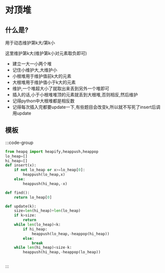 # 对顶堆

## 什么是?
用于动态维护第k大/第k小

这里维护第k大(维护第k小对元素取负即可)
- 建立一大一小两个堆
- 记住小维护大,大维护小
- 小根堆用于维护值前k大的元素
- 大根堆用于维护值小于k大的元素
- 维护,一个堆超大小了就取出来丢到另外一个堆即可
- 插入的话,小于小根堆堆顶的元素就丢到大根堆,否则相反,然后维护
- 记得python中大根堆都是相反数
- 记得每次插入完都要update一下,有些题目会改变k,所以就不写死了insert后调用update

## 模板

:::code-group

```py
from heapq import heapify,heappush,heappop
lo_heap=[]
hi_heap=[]
def insert(x):
    if not lo_heap or x>=lo_heap[0]:
        heappush(lo_heap,x)
    else:
        heappush(hi_heap,-x)

def find():
    return lo_heap[0]

def update(k):
    size=len(hi_heap)+len(lo_heap)
    if k>size:
        return
    while len(lo_heap)<k:
        if hi_heap: 
            heappush(lo_heap,-heappop(hi_heap))
        else: 
            break
    while len(hi_heap)<size-k:
        heappush(hi_heap,-heappop(lo_heap))
        
```

:::
